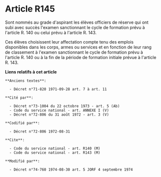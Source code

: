 # Article R145

Sont nommés au grade d'aspirant les élèves officiers de réserve qui ont subi avec succès l'examen sanctionnant le cycle de
formation prévu à l'article R. 140 ou celui prévu à l'article R. 143.

Ces élèves choisissent leur affectation compte tenu des emplois disponibles dans les corps, armes ou services et en fonction
de leur rang de classement à l'examen sanctionnant le cycle de formation prévu à l'article R. 140 ou à la fin de la période
de formation initiale prévue à l'article R. 143.

**Liens relatifs à cet article**

	**Anciens textes**:

	  - Décret n°71-820 1971-09-28 art. 7 à art. 11

	**Cité par**:

	  - Décret n°73-1004 du 22 octobre 1973 - art. 5 (Ab)
	  - Code du service national - art. ANNEXE I (V)
	  - Décret n°72-806 du 31 août 1972 - art. 3 (V)

	**Codifié par**:

	  - Décret n°72-806 1972-08-31

	**Cite**:

	  - Code du service national - art. R140 (M)
	  - Code du service national - art. R143 (M)

	**Modifié par**:

	  - Décret n°74-760 1974-08-30 art. 5 JORF 4 septembre 1974
